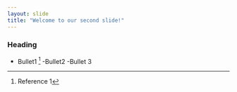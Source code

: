 ```yaml
---
layout: slide
title: "Welcome to our second slide!"
---
```

### Heading
- Bullet1 [^1]
  -Bullet2
   -Bullet 3
[^1]: Reference 1

